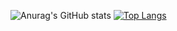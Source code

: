 ![Anurag's GitHub stats](https://github-readme-stats.vercel.app/api?username=deng-jiajun&count_private=true&hide=stars,issues&hide_title=true&show_icons=true)
[![Top Langs](https://github-readme-stats.vercel.app/api/top-langs/?username=deng-jiajun&layout=compact&hide=html&hide_title=true)](https://github.com/anuraghazra/github-readme-stats)
